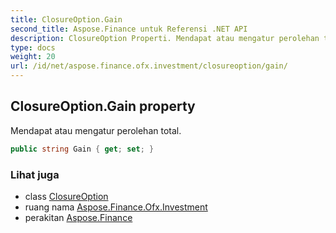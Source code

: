 ```yaml
---
title: ClosureOption.Gain
second_title: Aspose.Finance untuk Referensi .NET API
description: ClosureOption Properti. Mendapat atau mengatur perolehan total.
type: docs
weight: 20
url: /id/net/aspose.finance.ofx.investment/closureoption/gain/
---
```

## ClosureOption.Gain property

Mendapat atau mengatur perolehan total.

```csharp
public string Gain { get; set; }
```

### Lihat juga

* class [ClosureOption](../)
* ruang nama [Aspose.Finance.Ofx.Investment](../../closureoption/)
* perakitan [Aspose.Finance](../../../)


